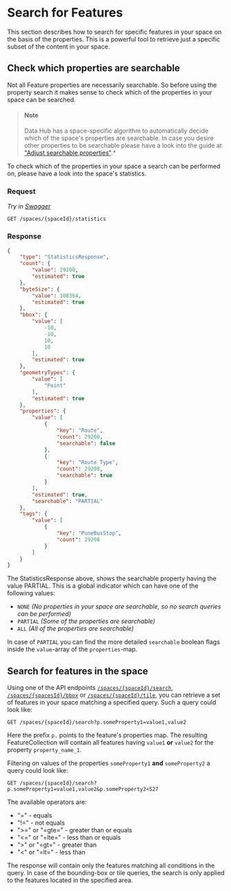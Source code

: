 # Search for Features

This section describes how to search for specific features in your space on the basis of the
properties. This is a powerful tool to retrieve just a specific subset of the content in
your space.

## Check which properties are searchable

Not all Feature properties are necessarily searchable. So before using the property search it
makes sense to check which of the properties in your space can be searched.

> #### Note
>
> Data Hub has a space-specific algorithm to automatically decide which of the space's properties
> are searchable. In case you desire other properties to be searchable please have a look into
> the guide at ["Adjust searchable properties"](searchableproperties.md).*

To check which of the properties in your space a search can be performed on, please have a look
into the space's statistics.

### Request

*Try in [Swagger](https://xyz.api.here.com/hub/static/swagger/#/Read%20Features/getStatistics)*

```HTTP
GET /spaces/{spaceId}/statistics
```

### Response

```JSON
{
    "type": "StatisticsResponse",
    "count": {
        "value": 29208,
        "estimated": true
    },
    "byteSize": {
        "value": 108364,
        "estimated": true
    },
    "bbox": {
        "value": [
            -10,
            -10,
            10,
            10
        ],
        "estimated": true
    },
    "geometryTypes": {
        "value": [
            "Point"
        ],
        "estimated": true
    },
    "properties": {
        "value": [
            {
                "key": "Route",
                "count": 29208,
                "searchable": false
            },
            {
                "key": "Route Type",
                "count": 29208,
                "searchable": true
            }
        ],
        "estimated": true,
        "searchable": "PARTIAL"
    },
    "tags": {
        "value": [
            {
                "key": "PuneBusStop",
                "count": 29208
            }
        ]
    }
}
```

The StatisticsResponse above, shows the searchable property having the value PARTIAL.
This is a global indicator which can have one of the following values:

- `NONE` *(No properties in your space are searchable, so no search queries can be performed)*
- `PARTIAL` *(Some of the properties are searchable)*
- `ALL` *(All of the properties are searchable)*

In case of `PARTIAL` you can find the more detailed `searchable` boolean flags inside the
`value`-array of the `properties`-map.

## Search for features in the space

Using one of the API endpoints
[`/spaces/{spaceId}/search`](https://xyz.api.here.com/hub/static/swagger/#/Read%20Features/searchForFeatures),
[`/spaces/{spacesId}/bbox`](https://xyz.api.here.com/hub/static/swagger/#/Read%20Features/getFeaturesByBBox)
or
[`/spaces/{spaceId}/tile`](https://xyz.api.here.com/hub/static/swagger/#/Read%20Features/getFeaturesByTile),
you can retrieve a set of features in your space matching a specified
query. Such a query could look like:

```HTTP
GET /spaces/{spaceId}/search?p.someProperty1=value1,value2
```

Here the prefix `p.` points to the feature's properties map.
The resulting FeatureCollection will contain all features having `value1` **or** `value2` for the
property `property_name_1`.

Filtering on values of the properties `someProperty1` **and** `someProperty2` a query could look
like:

```HTTP
GET /spaces/{spaceId}/search?p.someProperty1=value1,value2&p.someProperty2<527
```

The available operators are:

- "=" - equals
- "!=" - not equals
- ">=" or "=gte=" - greater than or equals
- "<=" or "=lte=" - less than or equals
- ">" or "=gt=" - greater than
- "<" or "=lt=" - less than

The response will contain only the features matching all conditions in the query.
In case of the bounding-box or tile queries, the search is only applied to the features located in
the specified area.
